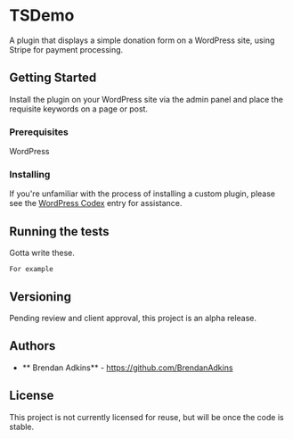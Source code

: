 # TSDemo

A plugin that displays a simple donation form on a WordPress site, using Stripe for payment processing.

## Getting Started

Install the plugin on your WordPress site via the admin panel and place the requisite keywords on a page or post.

### Prerequisites

WordPress

### Installing

If you're unfamiliar with the process of installing a custom plugin, please see the [WordPress Codex](https://codex.wordpress.org/Managing_Plugins#Manual_Plugin_Installation) entry for assistance.

## Running the tests

Gotta write these.

```
For example
```

## Versioning

Pending review and client approval, this project is an alpha release.

## Authors

* ** Brendan Adkins** - https://github.com/BrendanAdkins

## License

This project is not currently licensed for reuse, but will be once the code is stable.
